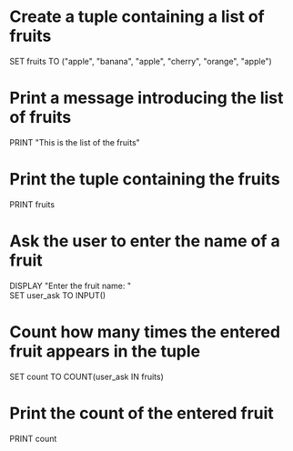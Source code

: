 # Create a tuple containing a list of fruits  
SET fruits TO ("apple", "banana", "apple", "cherry", "orange", "apple")  
# Print a message introducing the list of fruits  
PRINT "This is the list of the fruits"  
# Print the tuple containing the fruits  
PRINT fruits  
# Ask the user to enter the name of a fruit  
DISPLAY "Enter the fruit name: "  
SET user_ask TO INPUT()  
# Count how many times the entered fruit appears in the tuple  
SET count TO COUNT(user_ask IN fruits)  
# Print the count of the entered fruit  
PRINT count  
